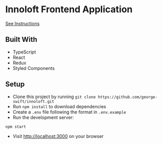 # Innoloft Frontend Application

[See Instructions](https://github.com/innoloft/Frontend-Application)

## Built With

- TypeScript
- React
- Redux
- Styled Components

## Setup

- Clone this project by running `git clone https://github.com/george-swift/innoloft.git`
- Run `npm install` to download dependencies
- Create a `.env` file following the format in `.env.example`
- Run the development server:

```bash
npm start
```

- Visit [http://localhost:3000](http://localhost:3000) on your browser
